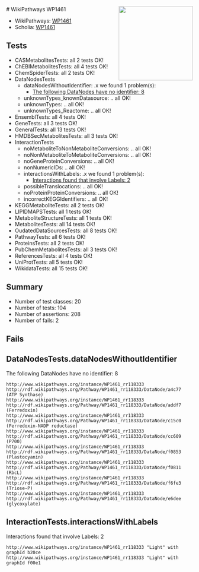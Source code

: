 <img style="float: right; width: 200px" src="https://upload.wikimedia.org/wikipedia/commons/thumb/8/83/Wplogo_with_text_500.png/640px-Wplogo_with_text_500.png" />
# WikiPathways WP1461

* WikiPathways: [WP1461](https://wikipathways.org/pathways/WP1461)
* Scholia: [WP1461](https://scholia.toolforge.org/wikipathways/WP1461)
## Tests
* CASMetabolitesTests: all 2 tests OK!
* ChEBIMetabolitesTests: all 4 tests OK!
* ChemSpiderTests: all 2 tests OK!
* DataNodesTests
    * dataNodesWithoutIdentifier: .x we found 1 problem(s):
        * [The following DataNodes have no identifier: 8](#d2d32fa7)
    * unknownTypes_knownDatasource: .. all OK!
    * unknownTypes: .. all OK!
    * unknownTypes_Reactome: .. all OK!
* EnsemblTests: all 4 tests OK!
* GeneTests: all 3 tests OK!
* GeneralTests: all 13 tests OK!
* HMDBSecMetabolitesTests: all 3 tests OK!
* InteractionTests
    * noMetaboliteToNonMetaboliteConversions: .. all OK!
    * noNonMetaboliteToMetaboliteConversions: .. all OK!
    * noGeneProteinConversions: .. all OK!
    * nonNumericIDs: .. all OK!
    * interactionsWithLabels: .x we found 1 problem(s):
        * [Interactions found that involve Labels: 2](#630d2679)
    * possibleTranslocations: .. all OK!
    * noProteinProteinConversions: .. all OK!
    * incorrectKEGGIdentifiers: .. all OK!
* KEGGMetaboliteTests: all 2 tests OK!
* LIPIDMAPSTests: all 1 tests OK!
* MetaboliteStructureTests: all 1 tests OK!
* MetabolitesTests: all 14 tests OK!
* OudatedDataSourcesTests: all 8 tests OK!
* PathwayTests: all 6 tests OK!
* ProteinsTests: all 2 tests OK!
* PubChemMetabolitesTests: all 3 tests OK!
* ReferencesTests: all 4 tests OK!
* UniProtTests: all 5 tests OK!
* WikidataTests: all 15 tests OK!


## Summary

* Number of test classes: 20
* Number of tests: 104
* Number of assertions: 208
* Number of fails: 2

## Fails

<a name="d2d32fa7" />

## DataNodesTests.dataNodesWithoutIdentifier

The following DataNodes have no identifier: 8
```
http://www.wikipathways.org/instance/WP1461_rr118333 http://rdf.wikipathways.org/Pathway/WP1461_rr118333/DataNode/a4c77 (ATP Synthase)
http://www.wikipathways.org/instance/WP1461_rr118333 http://rdf.wikipathways.org/Pathway/WP1461_rr118333/DataNode/addf7 (Ferredoxin)
http://www.wikipathways.org/instance/WP1461_rr118333 http://rdf.wikipathways.org/Pathway/WP1461_rr118333/DataNode/c15c0 (Ferredoxin-NADP reductase)
http://www.wikipathways.org/instance/WP1461_rr118333 http://rdf.wikipathways.org/Pathway/WP1461_rr118333/DataNode/cc609 (P700)
http://www.wikipathways.org/instance/WP1461_rr118333 http://rdf.wikipathways.org/Pathway/WP1461_rr118333/DataNode/f0853 (Plastocyanin)
http://www.wikipathways.org/instance/WP1461_rr118333 http://rdf.wikipathways.org/Pathway/WP1461_rr118333/DataNode/f0811 (RbcL)
http://www.wikipathways.org/instance/WP1461_rr118333 http://rdf.wikipathways.org/Pathway/WP1461_rr118333/DataNode/f6fe3 (Triose-P)
http://www.wikipathways.org/instance/WP1461_rr118333 http://rdf.wikipathways.org/Pathway/WP1461_rr118333/DataNode/e6dee (glycoxylate)
```

<a name="630d2679" />

## InteractionTests.interactionsWithLabels

Interactions found that involve Labels: 2
```
http://www.wikipathways.org/instance/WP1461_rr118333 "Light" with graphId b20ce
http://www.wikipathways.org/instance/WP1461_rr118333 "Light" with graphId f00e1
```

